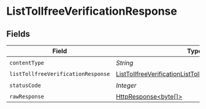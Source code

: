 # ListTollfreeVerificationResponse


## Fields

| Field                                                                                                                                           | Type                                                                                                                                            | Required                                                                                                                                        | Description                                                                                                                                     |
| ----------------------------------------------------------------------------------------------------------------------------------------------- | ----------------------------------------------------------------------------------------------------------------------------------------------- | ----------------------------------------------------------------------------------------------------------------------------------------------- | ----------------------------------------------------------------------------------------------------------------------------------------------- |
| `contentType`                                                                                                                                   | *String*                                                                                                                                        | :heavy_check_mark:                                                                                                                              | N/A                                                                                                                                             |
| `listTollfreeVerificationResponse`                                                                                                              | [ListTollfreeVerificationListTollfreeVerificationResponse](../../models/operations/ListTollfreeVerificationListTollfreeVerificationResponse.md) | :heavy_minus_sign:                                                                                                                              | OK                                                                                                                                              |
| `statusCode`                                                                                                                                    | *Integer*                                                                                                                                       | :heavy_check_mark:                                                                                                                              | N/A                                                                                                                                             |
| `rawResponse`                                                                                                                                   | [HttpResponse<byte[]>](https://docs.oracle.com/en/java/javase/11/docs/api/java.net.http/java/net/http/HttpResponse.html)                        | :heavy_minus_sign:                                                                                                                              | N/A                                                                                                                                             |